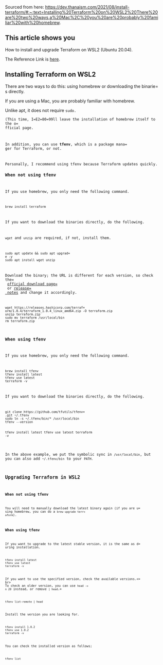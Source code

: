 Sourced from here: https://dev.thanaism.com/2021/08/install-terraform/#:~:text=Installing%20Terraform%20on%20WSL2%20There%20are%20two%20ways,a%20Mac%2C%20you%20are%20probably%20familiar%20with%20homebrew.

<h2>This article shows you</h2>
<p>How to install and upgrade Terraform on WSL2 (Ubuntu 20.04).</p>
<p>The Reference Link is <a href=3D"[https://techblog.ap-com.co.jp/entr=
y/2021/08/17/061558](https://dev.thanaism.com/2021/08/install-terraform/#:~:text=Installing%20Terraform%20on%20WSL2%20There%20are%20two%20ways,a%20Mac%2C%20you%20are%20probably%20familiar%20with%20homebrew">here</a>.</p>
<h2>Installing Terraform on WSL2</h2>
<p>There are two ways to do this: using homebrew or downloading the binarie=
s directly.</p>
<p>If you are using a Mac, you are probably familiar with homebrew.</p>
<p>Unlike apt, it does not require <code class=3D"language-text">sudo</code=
>.<br>
(This time, I=E2=80=99ll leave the installation of homebrew itself to the o=
fficial page.</p>
<p>In addition, you can use <strong>tfenv</strong>, which is a package mana=
ger for Terraform, or not.</p>
<p>Personally, I recommend using tfenv because Terraform updates quickly.</=
p>
<h3>When not using tfenv</h3>
<p>If you use homebrew, you only need the following command.</p>
<div class=3D"gatsby-highlight" data-language=3D"sh"><pre class=3D"language=
-sh"><code class=3D"language-sh">brew install terraform</code></pre></div>
<p>If you want to download the binaries directly, do the following.</p>
<p><code class=3D"language-text">wget</code> and <code class=3D"language-te=
xt">unzip</code> are required, if not, install them.</p>
<div class=3D"gatsby-highlight" data-language=3D"sh"><pre class=3D"language=
-sh"><code class=3D"language-sh">sudo apt update &amp;&amp; sudo apt upgrad=
e -y
sudo apt install wget unzip</code></pre></div>
<p>Download the binary; the URL is different for each version, so check the=
 <a href=3D"https://www.terraform.io/downloads.html">official download page=
</a> or <a href=3D"https://github.com/hashicorp/terraform/releases">release=
 notes</a> and change it accordingly.</p>
<div class=3D"gatsby-highlight" data-language=3D"sh"><pre class=3D"language=
-sh"><code class=3D"language-sh">wget https://releases.hashicorp.com/terraf=
orm/1.0.4/terraform_1.0.4_linux_amd64.zip -O terraform.zip
unzip terraform.zip
sudo mv terraform /usr/local/bin
rm terraform.zip</code></pre></div>
<h3>When using tfenv</h3>
<p>If you use homebrew, you only need the following command.</p>
<div class=3D"gatsby-highlight" data-language=3D"sh"><pre class=3D"language=
-sh"><code class=3D"language-sh">brew install tfenv
tfenv install latest
tfenv use latest
terraform -v</code></pre></div>
<p>If you want to download the binaries directly, do the following.</p>
<div class=3D"gatsby-highlight" data-language=3D"sh"><pre class=3D"language=
-sh"><code class=3D"language-sh">git clone https://github.com/tfutils/tfenv=
.git ~/.tfenv
sudo ln -s ~/.tfenv/bin/* /usr/local/bin
tfenv --version

tfenv install latest
tfenv use latest
terraform -v</code></pre></div>
<p>In the above example, we put the symbolic sync in <code class=3D"languag=
e-text">/usr/local/bin</code>, but you can also add <code class=3D"language=
-text">~/.tfenv/bin</code> to your <code class=3D"language-text">PATH</code=
>.</p>
<h2>Upgrading Terraform in WSL2</h2>
<h3>When not using tfenv</h3>
<p>You will need to manually download the latest binary again (if you are u=
sing homebrew, you can do a <code class=3D"language-text">brew upgrade terr=
aform</code>).</p>
<h3>When using tfenv</h3>
<p>If you want to upgrade to the latest stable version, it is the same as d=
uring installation.</p>
<div class=3D"gatsby-highlight" data-language=3D"sh"><pre class=3D"language=
-sh"><code class=3D"language-sh">tfenv install latest
tfenv use latest
terraform -v</code></pre></div>
<p>If you want to use the specified version, check the available versions.<=
br>
To check an older version, you can use <code class=3D"language-text">head -=
n 20</code> instead, or remove <code class=3D"language-text">| head</code>.=
</p>
<div class=3D"gatsby-highlight" data-language=3D"sh"><pre class=3D"language=
-sh"><code class=3D"language-sh">tfenv list-remote | head</code></pre></div=
>
<p>Install the version you are looking for.</p>
<div class=3D"gatsby-highlight" data-language=3D"sh"><pre class=3D"language=
-sh"><code class=3D"language-sh">tfenv install 1.0.2
tfenv use 1.0.2
terraform -v</code></pre></div>
<p>You can check the installed version as follows;</p>
<div class=3D"gatsby-highlight" data-language=3D"sh"><pre class=3D"language=
-sh"><code class=3D"language-sh">tfenv list</code></pre></div>
